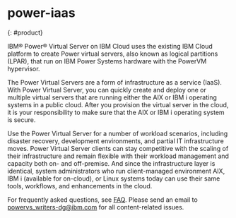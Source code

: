 # power-iaas
{: #product}

IBM® Power® Virtual Server on IBM Cloud uses the existing IBM Cloud platform to create Power virtual servers, also known as logical partitions (LPAR), that run on IBM Power Systems hardware with the PowerVM hypervisor.

The Power Virtual Servers are a form of infrastructure as a service (IaaS). With Power Virtual Server, you can quickly create and deploy one or multiple virtual servers that are running either the AIX or IBM i operating systems in a public cloud. After you provision the virtual server in the cloud, it is your responsibility to make sure that the AIX or IBM i operating system is secure.

Use the Power Virtual Server for a number of workload scenarios, including disaster recovery, development environments, and partial IT infrastructure moves. Power Virtual Server clients can stay competitive with the scaling of their infrastructure and remain flexible with their workload management and capacity both on- and off-premise. And since the infrastructure layer is identical, system administrators who run client-managed environment AIX, IBM i (available for on-cloud), or Linux systems today can use their same tools, workflows, and enhancements in the cloud.

For frequently asked questions, see [FAQ](/docs/power-iaas?topic=power-iaas-ppc-faqs). Please send an email to powervs_writers-dg@ibm.com for all content-related issues.
